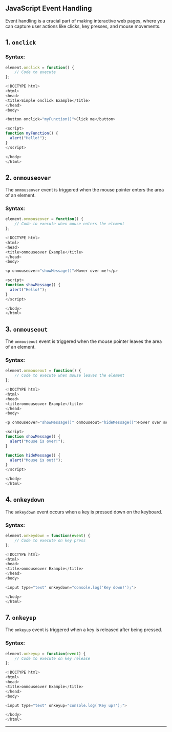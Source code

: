 
## **JavaScript Event Handling**

Event handling is a crucial part of making interactive web pages, where you can capture user actions like clicks, key presses, and mouse movements.

## 1. `onclick`

### Syntax:
```javascript
element.onclick = function() {
    // Code to execute
};
```

```javascript
<!DOCTYPE html>
<html>
<head>
<title>Simple onclick Example</title>
</head>
<body>

<button onclick="myFunction()">Click me</button>

<script>
function myFunction() {
  alert("Hello!");
}
</script>

</body>
</html>
```

## 2. `onmouseover`

The `onmouseover` event is triggered when the mouse pointer enters the area of an element.

### Syntax:
```javascript
element.onmouseover = function() {
    // Code to execute when mouse enters the element
};
```

```javascript
<!DOCTYPE html>
<html>
<head>
<title>onmouseover Example</title>
</head>
<body>

<p onmouseover="showMessage()">Hover over me!</p>

<script>
function showMessage() {
  alert("Hello!");
}
</script>

</body>
</html>
```

## 3. `onmouseout`

The `onmouseout` event is triggered when the mouse pointer leaves the area of an element.

### Syntax:
```javascript
element.onmouseout = function() {
    // Code to execute when mouse leaves the element
};
```

```javascript
<!DOCTYPE html>
<html>
<head>
<title>onmouseover Example</title>
</head>
<body>

<p onmouseover="showMessage()" onmouseout="hideMessage()">Hover over me!</p>

<script>
function showMessage() {
  alert("Mouse is over!");
}

function hideMessage() {
  alert("Mouse is out!");
}
</script>

</body>
</html>
```

## 4. `onkeydown`

The `onkeydown` event occurs when a key is pressed down on the keyboard.

### Syntax:
```javascript
element.onkeydown = function(event) {
    // Code to execute on key press
};
```

```javascript
<!DOCTYPE html>
<html>
<head>
<title>onmouseover Example</title>
</head>
<body>

<input type="text" onkeydown="console.log('Key down!');">

</body>
</html>
```

## 7. `onkeyup`

The `onkeyup` event is triggered when a key is released after being pressed.

### Syntax:
```javascript
element.onkeyup = function(event) {
    // Code to execute on key release
};
```

```javascript
<!DOCTYPE html>
<html>
<head>
<title>onmouseover Example</title>
</head>
<body>

<input type="text" onkeyup="console.log('Key up!');">

</body>
</html>
```

---
